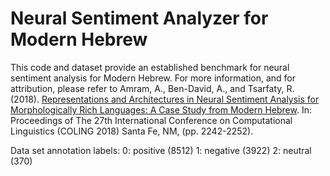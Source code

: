 # Neural Sentiment Analyzer for Modern Hebrew
This code and dataset provide an established benchmark for neural sentiment analysis for Modern Hebrew.
For more information, and for attribution, please refer to Amram, A., Ben-David, A., and Tsarfaty, R. (2018). [Representations and Architectures in Neural Sentiment Analysis for Morphologically Rich Languages: A Case Study from Modern Hebrew](http://aclweb.org/anthology/C18-1190). In: Proceedings of The 27th International Conference on Computational Linguistics (COLING 2018) Santa Fe, NM, (pp. 2242-2252).

Data set annotation labels:
0: positive (8512)
1: negative (3922)
2: neutral (370)


